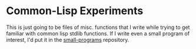 # Common-Lisp Experiments

This is just going to be files of misc. functions that
I write while trying to get familiar with common lisp
stdlib functions.  If I write even a small program of
interest, I'd put it in the [small-programs](https://github.com/rwtodd/small_programs)
repository.
